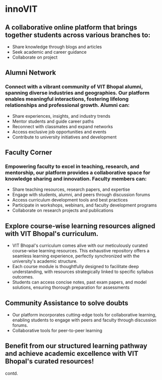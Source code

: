# innoVIT
## A collaborative online platform that brings together students across various branches to:
- Share knowledge through blogs and articles
- Seek academic and career guidance
- Collaborate on project
## Alumni Network
### Connect with a vibrant community of VIT Bhopal alumni, spanning diverse industries and geographies. Our platform enables meaningful interactions, fostering lifelong relationships and professional growth. Alumni can:
- Share experiences, insights, and industry trends
- Mentor students and guide career paths
- Reconnect with classmates and expand networks
- Access exclusive job opportunities and events
- Contribute to university initiatives and development
## Faculty Corner
### Empowering faculty to excel in teaching, research, and mentorship, our platform provides a collaborative space for knowledge sharing and innovation. Faculty members can:
- Share teaching resources, research papers, and expertise
- Engage with students, alumni, and peers through discussion forums
- Access curriculum development tools and best practices
- Participate in workshops, webinars, and faculty development programs
- Collaborate on research projects and publications
## Explore course-wise learning resources aligned with VIT Bhopal's curriculum.
- VIT Bhopal's curriculum comes alive with our meticulously curated course-wise learning resources. This exhaustive repository offers a seamless learning experience, perfectly synchronized with the university's academic structure.
- Each course module is thoughtfully designed to facilitate deep understanding, with resources strategically linked to specific syllabus outcomes.
- Students can access concise notes, past exam papers, and model solutions, ensuring thorough preparation for assessments
## Community Assistance to solve doubts
- Our platform incorporates cutting-edge tools for collaborative learning, enabling students to engage with peers and faculty through discussion forums.
- Collaborative tools for peer-to-peer learning

## Benefit from our structured learning pathway and achieve academic excellence with VIT Bhopal's curated resources!
contd.
